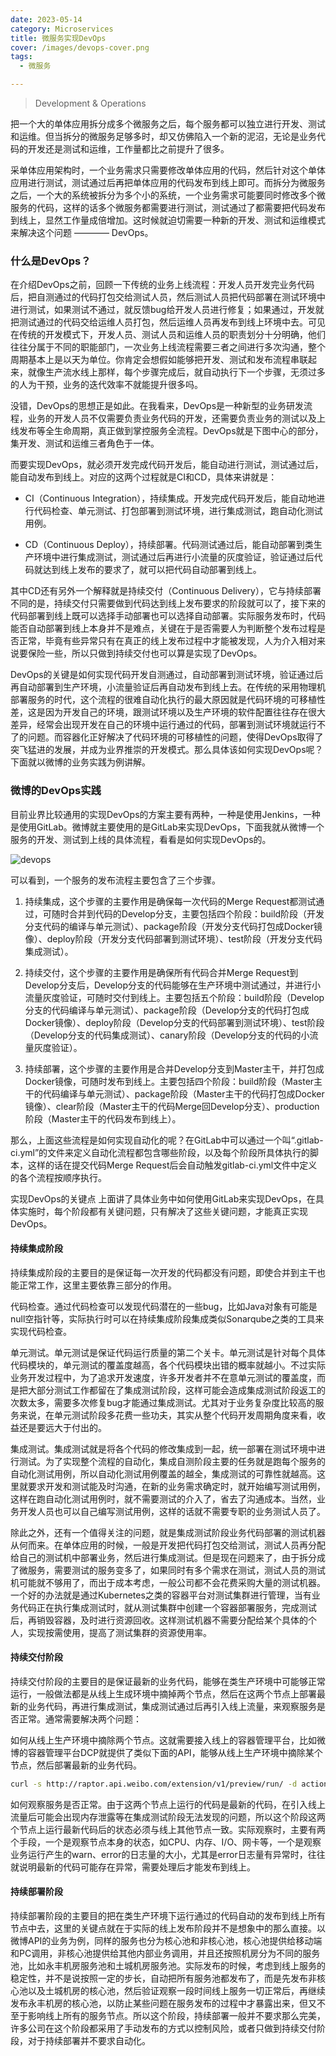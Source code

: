 ```yaml
---
date: 2023-05-14
category: Microservices
title: 微服务实现DevOps
cover: /images/devops-cover.png
tags:
  - 微服务

---
```


> Development & Operations

<!-- more -->

把一个大的单体应用拆分成多个微服务之后，每个服务都可以独立进行开发、测试和运维。但当拆分的微服务足够多时，却又仿佛陷入一个新的泥沼，无论是业务代码的开发还是测试和运维，工作量都比之前提升了很多。

采单体应用架构时，一个业务需求只需要修改单体应用的代码，然后针对这个单体应用进行测试，测试通过后再把单体应用的代码发布到线上即可。而拆分为微服务之后，一个大的系统被拆分为多个小的系统，一个业务需求可能要同时修改多个微服务的代码，这样的话多个微服务都需要进行测试，测试通过了都需要把代码发布到线上，显然工作量成倍增加。这时候就迫切需要一种新的开发、测试和运维模式来解决这个问题 ———— DevOps。

### 什么是DevOps？

在介绍DevOps之前，回顾一下传统的业务上线流程：开发人员开发完业务代码后，把自测通过的代码打包交给测试人员，然后测试人员把代码部署在测试环境中进行测试，如果测试不通过，就反馈bug给开发人员进行修复；如果通过，开发就把测试通过的代码交给运维人员打包，然后运维人员再发布到线上环境中去。可见在传统的开发模式下，开发人员、测试人员和运维人员的职责划分十分明确，他们往往分属于不同的职能部门，一次业务上线流程需要三者之间进行多次沟通，整个周期基本上是以天为单位。你肯定会想假如能够把开发、测试和发布流程串联起来，就像生产流水线上那样，每个步骤完成后，就自动执行下一个步骤，无须过多的人为干预，业务的迭代效率不就能提升很多吗。

没错，DevOps的思想正是如此。在我看来，DevOps是一种新型的业务研发流程，业务的开发人员不仅需要负责业务代码的开发，还需要负责业务的测试以及上线发布等全生命周期，真正做到掌控服务全流程。DevOps就是下图中心的部分，集开发、测试和运维三者角色于一体。

而要实现DevOps，就必须开发完成代码开发后，能自动进行测试，测试通过后，能自动发布到线上。对应的这两个过程就是CI和CD，具体来讲就是：

- CI（Continuous Integration），持续集成。开发完成代码开发后，能自动地进行代码检查、单元测试、打包部署到测试环境，进行集成测试，跑自动化测试用例。

- CD（Continuous Deploy），持续部署。代码测试通过后，能自动部署到类生产环境中进行集成测试，测试通过后再进行小流量的灰度验证，验证通过后代码就达到线上发布的要求了，就可以把代码自动部署到线上。

其中CD还有另外一个解释就是持续交付（Continuous Delivery），它与持续部署不同的是，持续交付只需要做到代码达到线上发布要求的阶段就可以了，接下来的代码部署到线上既可以选择手动部署也可以选择自动部署。实际服务发布时，代码能否自动部署到线上本身并不是难点，关键在于是否需要人为判断整个发布过程是否正常，毕竟有些异常只有在真正的线上发布过程中才能被发现，人为介入相对来说要保险一些，所以只做到持续交付也可以算是实现了DevOps。

DevOps的关键是如何实现代码开发自测通过，自动部署到测试环境，验证通过后再自动部署到生产环境，小流量验证后再自动发布到线上去。在传统的采用物理机部署服务的时代，这个流程的很难自动化执行的最大原因就是代码环境的可移植性差，这是因为开发自己的环境，跟测试环境以及生产环境的软件配置往往存在很大差异，经常会出现开发在自己的环境中运行通过的代码，部署到测试环境就运行不了的问题。而容器化正好解决了代码环境的可移植性的问题，使得DevOps取得了突飞猛进的发展，并成为业界推崇的开发模式。那么具体该如何实现DevOps呢？下面就以微博的业务实践为例讲解。

### 微博的DevOps实践

目前业界比较通用的实现DevOps的方案主要有两种，一种是使用Jenkins，一种是使用GitLab。微博就主要使用的是GitLab来实现DevOps，下面我就从微博一个服务的开发、测试到上线的具体流程，看看是如何实现DevOps的。

![devops](/images/devops.png)

可以看到，一个服务的发布流程主要包含了三个步骤。

1. 持续集成，这个步骤的主要作用是确保每一次代码的Merge Request都测试通过，可随时合并到代码的Develop分支，主要包括四个阶段：build阶段（开发分支代码的编译与单元测试）、package阶段（开发分支代码打包成Docker镜像）、deploy阶段（开发分支代码部署到测试环境）、test阶段（开发分支代码集成测试）。

2. 持续交付，这个步骤的主要作用是确保所有代码合并Merge Request到Develop分支后，Develop分支的代码能够在生产环境中测试通过，并进行小流量灰度验证，可随时交付到线上。主要包括五个阶段：build阶段（Develop分支的代码编译与单元测试）、package阶段（Develop分支的代码打包成Docker镜像）、deploy阶段（Develop分支的代码部署到测试环境）、test阶段（Develop分支的代码集成测试）、canary阶段（Develop分支的代码的小流量灰度验证）。

3. 持续部署，这个步骤的主要作用是合并Develop分支到Master主干，并打包成Docker镜像，可随时发布到线上。主要包括四个阶段：build阶段（Master主干的代码编译与单元测试）、package阶段（Master主干的代码打包成Docker镜像）、clear阶段（Master主干的代码Merge回Develop分支）、production阶段（Master主干的代码发布到线上）。

那么，上面这些流程是如何实现自动化的呢？在GitLab中可以通过一个叫“.gitlab-ci.yml”的文件来定义自动化流程都包含哪些阶段，以及每个阶段所具体执行的脚本，这样的话在提交代码Merge Request后会自动触发gitlab-ci.yml文件中定义的各个流程按顺序执行。

实现DevOps的关键点
上面讲了具体业务中如何使用GitLab来实现DevOps，在具体实施时，每个阶段都有关键问题，只有解决了这些关键问题，才能真正实现DevOps。

#### 持续集成阶段

持续集成阶段的主要目的是保证每一次开发的代码都没有问题，即使合并到主干也能正常工作，这里主要依靠三部分的作用。

代码检查。通过代码检查可以发现代码潜在的一些bug，比如Java对象有可能是null空指针等，实际执行时可以在持续集成阶段集成类似Sonarqube之类的工具来实现代码检查。

单元测试。单元测试是保证代码运行质量的第二个关卡。单元测试是针对每个具体代码模块的，单元测试的覆盖度越高，各个代码模块出错的概率就越小。不过实际业务开发过程中，为了追求开发速度，许多开发者并不在意单元测试的覆盖度，而是把大部分测试工作都留在了集成测试阶段，这样可能会造成集成测试阶段返工的次数太多，需要多次修复bug才能通过集成测试。尤其对于业务复杂度比较高的服务来说，在单元测试阶段多花费一些功夫，其实从整个代码开发周期角度来看，收益还是要远大于付出的。

集成测试。集成测试就是将各个代码的修改集成到一起，统一部署在测试环境中进行测试。为了实现整个流程的自动化，集成自测阶段主要的任务就是跑每个服务的自动化测试用例，所以自动化测试用例覆盖的越全，集成测试的可靠性就越高。这里就要求开发和测试能及时沟通，在新的业务需求确定时，就开始编写测试用例，这样在跑自动化测试用例时，就不需要测试的介入了，省去了沟通成本。当然，业务开发人员也可以自己编写测试用例，这样的话就不需要专职的业务测试人员了。

除此之外，还有一个值得关注的问题，就是集成测试阶段业务代码部署的测试机器从何而来。在单体应用的时候，一般是开发把代码打包交给测试，测试人员再分配给自己的测试机中部署业务，然后进行集成测试。但是现在问题来了，由于拆分成了微服务，需要测试的服务变多了，如果同时有多个需求在测试，测试人员的测试机可能就不够用了，而出于成本考虑，一般公司都不会花费采购大量的测试机器。一个好的办法就是通过Kubernetes之类的容器平台对测试集群进行管理，当有业务代码正在执行集成测试时，就从测试集群中创建一个容器部署服务，完成测试后，再销毁容器，及时进行资源回收。这样测试机器不需要分配给某个具体的个人，实现按需使用，提高了测试集群的资源使用率。

#### 持续交付阶段

持续交付阶段的主要目的是保证最新的业务代码，能够在类生产环境中可能够正常运行，一般做法都是从线上生成环境中摘掉两个节点，然后在这两个节点上部署最新的业务代码，再进行集成测试，集成测试通过后再引入线上流量，来观察服务是否正常。通常需要解决两个问题：

如何从线上生产环境中摘除两个节点。这就需要接入线上的容器管理平台，比如微博的容器管理平台DCP就提供了类似下面的API，能够从线上生产环境中摘除某个节点，然后部署最新的业务代码。

```sh 
curl -s http://raptor.api.weibo.com/extension/v1/preview/run/ -d action=503&ip=11.75.21.155&service_pool=openapi_friendship-yf-docker&user=weibo_rd_user
```

如何观察服务是否正常。由于这两个节点上运行的代码是最新的代码，在引入线上流量后可能会出现内存泄露等在集成测试阶段无法发现的问题，所以这个阶段这两个节点上运行最新代码后的状态必须与线上其他节点一致。实际观察时，主要有两个手段，一个是观察节点本身的状态，如CPU、内存、I/O、网卡等，一个是观察业务运行产生的warn、error的日志量的大小，尤其是error日志量有异常时，往往就说明最新的代码可能存在异常，需要处理后才能发布到线上。

#### 持续部署阶段

持续部署阶段的主要目的把在类生产环境下运行通过的代码自动的发布到线上所有节点中去，这里的关键点就在于实际的线上发布阶段并不是想象中的那么直接。以微博API的业务为例，同样的服务也分为核心池和非核心池，核心池提供给移动端和PC调用，非核心池提供给其他内部业务调用，并且还按照机房分为不同的服务池，比如永丰机房服务池和土城机房服务池。实际发布的时候，考虑到线上服务的稳定性，并不是说按照一定的步长，自动把所有服务池都发布了，而是先发布非核心池以及土城机房的核心池，然后验证观察一段时间线上服务一切正常后，再继续发布永丰机房的核心池，以防止某些问题在服务发布的过程中才暴露出来，但又不至于影响线上所有的服务节点。所以这个阶段，持续部署一般并不要求那么完美，许多公司在这个阶段都采用了手动发布的方式以控制风险，或者只做到持续交付阶段，对于持续部署并不要求自动化。
